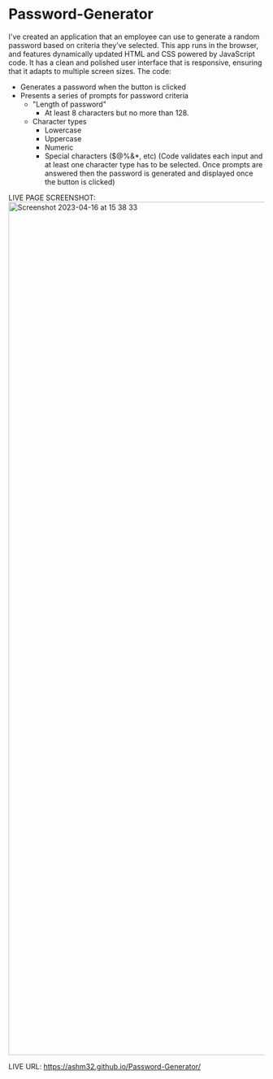# Password-Generator
I've created an application that an employee can use to generate a random password based on criteria they’ve selected. This app runs in the browser, and features dynamically updated HTML and CSS powered by JavaScript code. It has a clean and polished user interface that is responsive, ensuring that it adapts to multiple screen sizes.
The code:
- Generates a password when the button is clicked
- Presents a series of prompts for password criteria
    * "Length of password"
      * At least 8 characters but no more than 128.
    * Character types
      * Lowercase
      * Uppercase
      * Numeric
      * Special characters ($@%&*, etc)
(Code validates each input and at least one character type has to be selected. Once prompts are answered then the password is generated and displayed once the button is clicked)

LIVE PAGE SCREENSHOT:
<img width="1680" alt="Screenshot 2023-04-16 at 15 38 33" src="https://user-images.githubusercontent.com/127209262/232320506-0261bf95-c97c-4133-b0d4-1fd7e23a5c6e.png">


LIVE URL: https://ashm32.github.io/Password-Generator/ 
